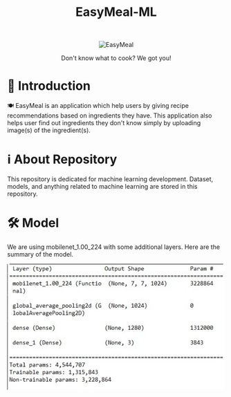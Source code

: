 <h1 align="center"> EasyMeal-ML </h1> <br>
<p align="center">
  <a>
    <img alt="EasyMeal" title="EasyMeal" src="https://github.com/Team-EasyMeal-C23-PC677/.github/assets/97155903/6310e3f9-e4ee-4509-a193-b1036aac0b1f.png">
  </a>
</p>

<p align="center">
  Don't know what to cook? We got you!
</p>

# 🤖 Introduction

🍽 EasyMeal is an application which help users by giving recipe recommendations based on ingredients they have. This application also helps user find out ingredients they don't know simply by uploading image(s) of the ingredient(s).

# ℹ About Repository

This repository is dedicated for machine learning development. Dataset, models, and anything related to machine learning are stored in this repository.

# 🛠 Model

We are using mobilenet_1.00_224 with some additional layers. Here are the summary of the model.

<div align="center">
    <img src="https://github.com/Team-EasyMeal-C23-PC677/EasyMeal-ML/blob/main/.github/images/model%20summary.jpg">
</div>


